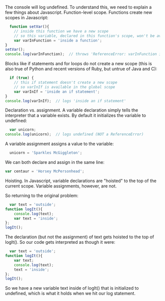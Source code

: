 The console will log undefined.
To understand this, we need to explain a few things about Javascript.
Function-level scope. Functions create new scopes in Javascript:

```javascript
  function setVar(){
    // inside this function we have a new scope
    // so this variable, declared in this function's scope, won't be available outside the function
    var varInFunction = 'inside a function';
}
setVar();
console.log(varInFunction);  // throws 'ReferenceError: varInFunction is not defined'
```
Blocks like if statements and for loops do not create a new scope (this is also true of Python and recent versions of Ruby, but untrue of Java and C):

```javascript
  if (true) {
    // this if statement doesn't create a new scope
    // so varInIf is available in the global scope
    var varInIf = 'inside an if statement';
}
console.log(varInIf);  // logs 'inside an if statement'
```


Declaration vs. assignment. A variable declaration simply tells the interpreter that a variable exists. By default it initializes the variable to undefined:
```javascript
  var unicorn;
console.log(unicorn);  // logs undefined (NOT a ReferenceError)
```

A variable assignment assigns a value to the variable:

```javascript
  unicorn = 'Sparkles McGiggleton';
```

We can both declare and assign in the same line:
```javascript
var centaur = 'Horsey McPersonhead';
```

Hoisting. In Javascript, variable declarations are "hoisted" to the top of the current scope. Variable assignments, however, are not.

So returning to the original problem:

```javascript
  var text = 'outside';
function logIt(){
    console.log(text);
    var text = 'inside';
};
logIt();
```

The declaration (but not the assignment) of text gets hoisted to the top of logIt(). So our code gets interpreted as though it were:

```javascript
  var text = 'outside';
function logIt(){
    var text;
    console.log(text);
    text = 'inside';
};
logIt();
```

So we have a new variable text inside of logIt() that is initialized to undefined, which is what it holds when we hit our log statement.


